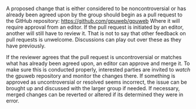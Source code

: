 A proposed change that is either considered to be noncontroversial or has already been agreed upon by the group should begin as a pull request to the GitHub repository: https://github.com/gpuweb/gpuweb Where it will require approval from an editor. If the pull request is initiated by an editor, another will still have to review it. That is not to say that other feedback on pull requests is unwelcome. Discussions can play out over these as they have previously.

If the reviewer agrees that the pull request is uncontroversial or matches what has already been agreed upon, an editor can approve and merge it. To make sure this is conducted properly, interested parties are invited to *watch* the gpuweb repository and monitor the changes there. If something is approved as uncontroversial or resolved seems incorrect, the issue can be brought up and discussed with the larger group if needed. If necessary, merged changes can be reverted or altered if its determined they were in error.
